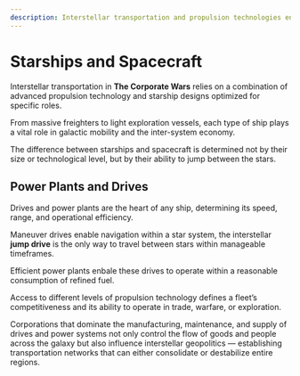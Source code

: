 ```yaml
---
description: Interstellar transportation and propulsion technologies enabling galactic mobility.
---
```


# Starships and Spacecraft

Interstellar transportation in **The Corporate Wars** relies on a combination of advanced propulsion technology and starship designs optimized for specific roles.

From massive freighters to light exploration vessels, each type of ship plays a vital role in galactic mobility and the inter-system economy.

The difference between starships and spacecraft is determined not by their size or technological level, but by their ability to jump between the stars.

## Power Plants and Drives

Drives and power plants are the heart of any ship, determining its speed, range, and operational efficiency.

Maneuver drives enable navigation within a star system, the interstellar **jump drive** is the only way to travel between stars within manageable timeframes.

Efficient power plants enbale these drives to operate within a reasonable consumption of refined fuel.

Access to different levels of propulsion technology defines a fleet’s competitiveness and its ability to operate in trade, warfare, or exploration.

Corporations that dominate the manufacturing, maintenance, and supply of drives and power systems not only control the flow of goods and people across the galaxy but also influence interstellar geopolitics — establishing transportation networks that can either consolidate or destabilize entire regions.

